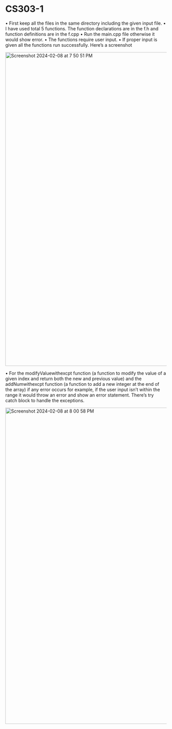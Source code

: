 # CS303-1
•	First keep all the files in the same directory including the given input file.
•	I have used total 5 functions. The function declarations are in the f.h and function definitions are in the f.cpp
•	Run the main.cpp file otherwise it would show error.
•	The functions require user input.
•	If proper input is given all the functions run successfully. Here’s a screenshot

<img width="977" alt="Screenshot 2024-02-08 at 7 50 51 PM" src="https://github.com/S2adia/CS303-1/assets/123522521/987bb345-b46d-44cb-8f20-f3717ac040ce">

•	For the modifyValuewithexcpt function (a function to modify the value of a given index and return both the new and previous value) and the addNumwithexcpt function (a function to add a new integer at the end of the array) if any error occurs for example, if the user input isn’t within the range it would throw an error and show an error statement. There’s try catch block to handle the exceptions. 

<img width="985" alt="Screenshot 2024-02-08 at 8 00 58 PM" src="https://github.com/S2adia/CS303-1/assets/123522521/c39cd2f0-5515-4c62-87aa-65e9b5511061">



